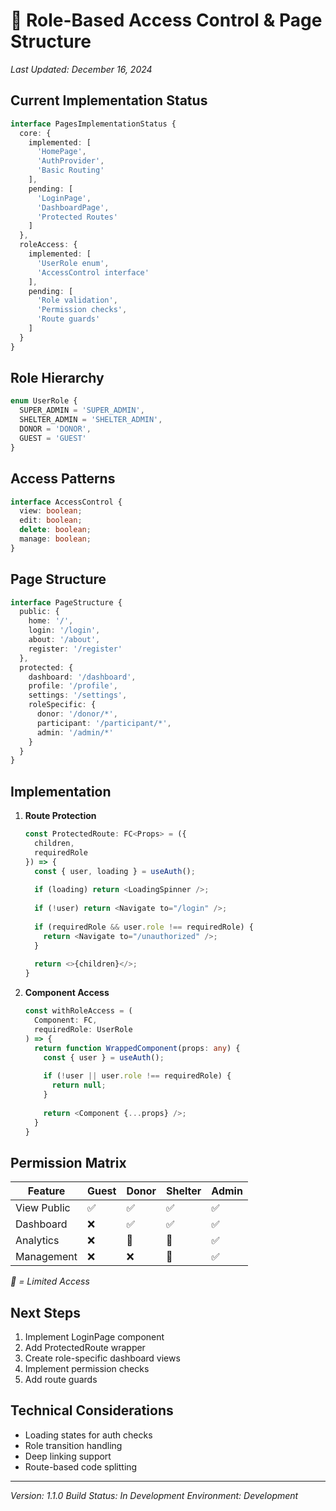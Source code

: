 # 🔐 Role-Based Access Control & Page Structure
*Last Updated: December 16, 2024*

## Current Implementation Status
```typescript
interface PagesImplementationStatus {
  core: {
    implemented: [
      'HomePage',
      'AuthProvider',
      'Basic Routing'
    ],
    pending: [
      'LoginPage',
      'DashboardPage',
      'Protected Routes'
    ]
  },
  roleAccess: {
    implemented: [
      'UserRole enum',
      'AccessControl interface'
    ],
    pending: [
      'Role validation',
      'Permission checks',
      'Route guards'
    ]
  }
}
```

## Role Hierarchy
```typescript
enum UserRole {
  SUPER_ADMIN = 'SUPER_ADMIN',
  SHELTER_ADMIN = 'SHELTER_ADMIN',
  DONOR = 'DONOR',
  GUEST = 'GUEST'
}
```

## Access Patterns
```typescript
interface AccessControl {
  view: boolean;
  edit: boolean;
  delete: boolean;
  manage: boolean;
}
```

## Page Structure
```typescript
interface PageStructure {
  public: {
    home: '/',
    login: '/login',
    about: '/about',
    register: '/register'
  },
  protected: {
    dashboard: '/dashboard',
    profile: '/profile',
    settings: '/settings',
    roleSpecific: {
      donor: '/donor/*',
      participant: '/participant/*',
      admin: '/admin/*'
    }
  }
}
```

## Implementation
1. **Route Protection**
   ```typescript
   const ProtectedRoute: FC<Props> = ({ 
     children, 
     requiredRole 
   }) => {
     const { user, loading } = useAuth();
     
     if (loading) return <LoadingSpinner />;
     
     if (!user) return <Navigate to="/login" />;
     
     if (requiredRole && user.role !== requiredRole) {
       return <Navigate to="/unauthorized" />;
     }
     
     return <>{children}</>;
   }
   ```

2. **Component Access**
   ```typescript
   const withRoleAccess = (
     Component: FC, 
     requiredRole: UserRole
   ) => {
     return function WrappedComponent(props: any) {
       const { user } = useAuth();
       
       if (!user || user.role !== requiredRole) {
         return null;
       }
       
       return <Component {...props} />;
     }
   }
   ```

## Permission Matrix
| Feature | Guest | Donor | Shelter | Admin |
|---------|-------|--------|----------|--------|
| View Public | ✅ | ✅ | ✅ | ✅ |
| Dashboard | ❌ | ✅ | ✅ | ✅ |
| Analytics | ❌ | 🔵 | 🔵 | ✅ |
| Management | ❌ | ❌ | 🔵 | ✅ |

*🔵 = Limited Access*

## Next Steps
1. Implement LoginPage component
2. Add ProtectedRoute wrapper
3. Create role-specific dashboard views
4. Implement permission checks
5. Add route guards

## Technical Considerations
- Loading states for auth checks
- Role transition handling
- Deep linking support
- Route-based code splitting

---
*Version: 1.1.0*
*Build Status: In Development*
*Environment: Development*